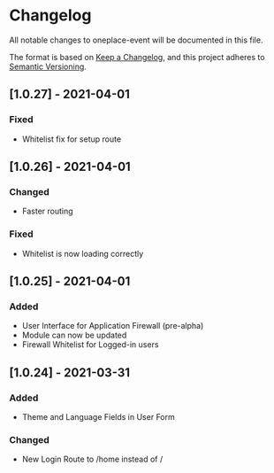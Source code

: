 # Changelog

All notable changes to oneplace-event will be documented in this file.

The format is based on [Keep a Changelog](https://keepachangelog.com/en/1.0.0/),
and this project adheres to [Semantic Versioning](https://semver.org/spec/v2.0.0.html).

## [1.0.27] - 2021-04-01

### Fixed
- Whitelist fix for setup route

## [1.0.26] - 2021-04-01

### Changed
- Faster routing

### Fixed
- Whitelist is now loading correctly

## [1.0.25] - 2021-04-01

### Added
- User Interface for Application Firewall (pre-alpha)
- Module can now be updated
- Firewall Whitelist for Logged-in users
## [1.0.24] - 2021-03-31

### Added

- Theme and Language Fields in User Form

### Changed

- New Login Route to /home instead of /